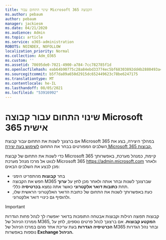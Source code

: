 ```yaml
---
title: שינוי התחום עבור Microsoft 365 הקבוצה
ms.author: pebaum
author: pebaum
manager: jackiesm
ms.date: 04/21/2020
ms.audience: Admin
ms.topic: article
ms.service: o365-administration
ROBOTS: NOINDEX, NOFOLLOW
localization_priority: Normal
ms.collection: Adm_O365
ms.custom: ''
ms.assetid: 78695de0-7021-4900-a784-7cc782785f1d
ms.openlocfilehash: eab64b90775c28a84ebd33774ec5bf68303892dd4b2880493a4b236d9d8993d0
ms.sourcegitcommit: b5f7da89a650d2915dc652449623c78be6247175
ms.translationtype: MT
ms.contentlocale: he-IL
ms.lasthandoff: 08/05/2021
ms.locfileid: "53916992"
---
```

# <a name="change-the-domain-for-a-microsoft-365-group"></a>שינוי התחום עבור קבוצה Microsoft 365 אישית

אם ברצונך לשנות את התחום עבור קבוצת Microsoft 365 במהלך היצירה, בצע את השלבים המפורטים בבחר את התחום [לשימוש בעת יצירת Microsoft 365 קבוצות.](https://docs.microsoft.com/microsoft-365/admin/create-groups/choose-domain-to-create-groups)

כדי לשנות את התחום של קבוצת Microsoft 365 קיימת, כמנהל מערכת, באפשרותך לנווט אל מרכז מנהל מערכת Microsoft 365 https://admin.microsoft.com ולאחר מכן לבצע את השלבים הבאים:

- בחר **קבוצות** מהתפריט הימני
- חפש את הקבוצה M365 שברצונך לשנות ובחר אותה ולאחר מכן לחץ על **ערוך** תחת **כתובות דואר אלקטרוני** כאשר אתה נמצא **בכרטיסיה** כללי.
- כעת באפשרותך לשנות את התחום של כתובת הדואר האלקטרוני הראשית שלו, ולהוסיף גם כינויי דואר אלקטרוני.

> [!IMPORTANT]
> קבוצות תפוצה רגילות וקבוצות אבטחה התומכות בדואר יאפשרו לך לנהל פחות הגדרות ממרכז הניהול של M365, **המקטע קבוצות.** אם ברצונך לנהל פרטים נוספים, לחץ על **הכרטיסיה הגדרות** בעת עריכת אחד מהם במרכז הניהול של M365 ובחר נהל הגדרות נוספות באפשרות **Exchange הניהול.**